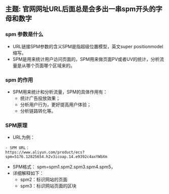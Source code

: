 
## 主题: 官网网址URL后面总是会多出一串spm开头的字母和数字

### spm 参数是什么
- URL链接SPM参数的含义SPM是指超级位置模型，英文super positionmodel缩写。
- SPM是用来统计用户访问页面的，SPM用来做页面PV或者UV的统计，分析流量是从哪个页面哪个区域来的。

### spm 的作用
- SPM用来统计和分析流量，SPM的具体作用有：
  - 统计广告投放效果；
  - 分析用户行为，更好提高用户体验；
  - 分析链路转化等。
### SPM原理
- URL为例：
```text
- SPM URL：
https://www.aliyun.com/product/ecs?spm=5176.12825654.h2v3icoap.14.e9392c4axYWbXm
```
- SPM格式： spm=spm1.spm2.spm3.spm4.spm5，
- 详细解释如下： 
  - spm2：标识网站的页面 
  - spm3：标识网站页面的区块
